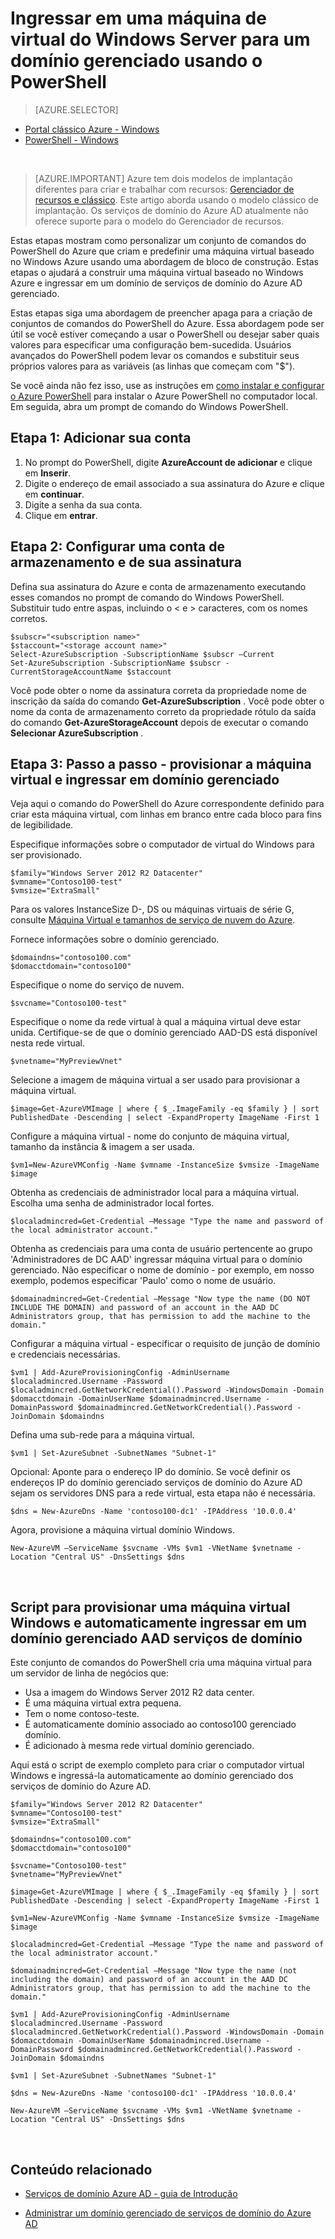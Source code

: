 <properties
    pageTitle="Serviços de domínio Active Directory do Azure: Guia de administração | Microsoft Azure"
    description="Ingresse em uma máquina virtual Windows a um domínio gerenciado usando o PowerShell do Azure e o modelo de implantação clássico."
    services="active-directory-ds"
    documentationCenter=""
    authors="mahesh-unnikrishnan"
    manager="stevenpo"
    editor="curtand"/>

<tags
    ms.service="active-directory-ds"
    ms.workload="identity"
    ms.tgt_pltfrm="na"
    ms.devlang="na"
    ms.topic="article"
    ms.date="10/01/2016"
    ms.author="maheshu"/>


# <a name="join-a-windows-server-virtual-machine-to-a-managed-domain-using-powershell"></a>Ingressar em uma máquina de virtual do Windows Server para um domínio gerenciado usando o PowerShell

> [AZURE.SELECTOR]
- [Portal clássico Azure - Windows](active-directory-ds-admin-guide-join-windows-vm.md)
- [PowerShell - Windows](active-directory-ds-admin-guide-join-windows-vm-classic-powershell.md)

<br>

> [AZURE.IMPORTANT] Azure tem dois modelos de implantação diferentes para criar e trabalhar com recursos: [Gerenciador de recursos e clássico](../resource-manager-deployment-model.md). Este artigo aborda usando o modelo clássico de implantação. Os serviços de domínio do Azure AD atualmente não oferece suporte para o modelo do Gerenciador de recursos.

Estas etapas mostram como personalizar um conjunto de comandos do PowerShell do Azure que criam e predefinir uma máquina virtual baseado no Windows Azure usando uma abordagem de bloco de construção. Estas etapas o ajudará a construir uma máquina virtual baseado no Windows Azure e ingressar em um domínio de serviços de domínio do Azure AD gerenciado.

Estas etapas siga uma abordagem de preencher apaga para a criação de conjuntos de comandos do PowerShell do Azure. Essa abordagem pode ser útil se você estiver começando a usar o PowerShell ou desejar saber quais valores para especificar uma configuração bem-sucedida. Usuários avançados do PowerShell podem levar os comandos e substituir seus próprios valores para as variáveis (as linhas que começam com "$").

Se você ainda não fez isso, use as instruções em [como instalar e configurar o Azure PowerShell](../powershell-install-configure.md) para instalar o Azure PowerShell no computador local. Em seguida, abra um prompt de comando do Windows PowerShell.

## <a name="step-1-add-your-account"></a>Etapa 1: Adicionar sua conta

1. No prompt do PowerShell, digite **AzureAccount de adicionar** e clique em **Inserir**.
2. Digite o endereço de email associado a sua assinatura do Azure e clique em **continuar**.
3. Digite a senha da sua conta.
4. Clique em **entrar**.

## <a name="step-2-set-your-subscription-and-storage-account"></a>Etapa 2: Configurar uma conta de armazenamento e de sua assinatura

Defina sua assinatura do Azure e conta de armazenamento executando esses comandos no prompt de comando do Windows PowerShell. Substituir tudo entre aspas, incluindo o < e > caracteres, com os nomes corretos.

    $subscr="<subscription name>"
    $staccount="<storage account name>"
    Select-AzureSubscription -SubscriptionName $subscr –Current
    Set-AzureSubscription -SubscriptionName $subscr -CurrentStorageAccountName $staccount

Você pode obter o nome da assinatura correta da propriedade nome de inscrição da saída do comando **Get-AzureSubscription** . Você pode obter o nome da conta de armazenamento correto da propriedade rótulo da saída do comando **Get-AzureStorageAccount** depois de executar o comando **Selecionar AzureSubscription** .


## <a name="step-3-step-by-step-walkthrough---provision-the-virtual-machine-and-join-it-to-the-managed-domain"></a>Etapa 3: Passo a passo - provisionar a máquina virtual e ingressar em domínio gerenciado
Veja aqui o comando do PowerShell do Azure correspondente definido para criar esta máquina virtual, com linhas em branco entre cada bloco para fins de legibilidade.

Especifique informações sobre o computador de virtual do Windows para ser provisionado.

    $family="Windows Server 2012 R2 Datacenter"
    $vmname="Contoso100-test"
    $vmsize="ExtraSmall"

Para os valores InstanceSize D-, DS ou máquinas virtuais de série G, consulte [Máquina Virtual e tamanhos de serviço de nuvem do Azure](https://msdn.microsoft.com/library/azure/dn197896.aspx).

Fornece informações sobre o domínio gerenciado.

    $domaindns="contoso100.com"
    $domacctdomain="contoso100"

Especifique o nome do serviço de nuvem.

    $svcname="Contoso100-test"

Especifique o nome da rede virtual à qual a máquina virtual deve estar unida. Certifique-se de que o domínio gerenciado AAD-DS está disponível nesta rede virtual.

    $vnetname="MyPreviewVnet"

Selecione a imagem de máquina virtual a ser usado para provisionar a máquina virtual.

    $image=Get-AzureVMImage | where { $_.ImageFamily -eq $family } | sort PublishedDate -Descending | select -ExpandProperty ImageName -First 1

Configure a máquina virtual - nome do conjunto de máquina virtual, tamanho da instância & imagem a ser usada.

    $vm1=New-AzureVMConfig -Name $vmname -InstanceSize $vmsize -ImageName $image

Obtenha as credenciais de administrador local para a máquina virtual. Escolha uma senha de administrador local fortes.

    $localadmincred=Get-Credential –Message "Type the name and password of the local administrator account."

Obtenha as credenciais para uma conta de usuário pertencente ao grupo 'Administradores de DC AAD' ingressar máquina virtual para o domínio gerenciado. Não especificar o nome de domínio - por exemplo, em nosso exemplo, podemos especificar 'Paulo' como o nome de usuário.

    $domainadmincred=Get-Credential –Message "Now type the name (DO NOT INCLUDE THE DOMAIN) and password of an account in the AAD DC Administrators group, that has permission to add the machine to the domain."

Configurar a máquina virtual - especificar o requisito de junção de domínio e credenciais necessárias.

    $vm1 | Add-AzureProvisioningConfig -AdminUsername $localadmincred.Username -Password $localadmincred.GetNetworkCredential().Password -WindowsDomain -Domain $domacctdomain -DomainUserName $domainadmincred.Username -DomainPassword $domainadmincred.GetNetworkCredential().Password -JoinDomain $domaindns

Defina uma sub-rede para a máquina virtual.

    $vm1 | Set-AzureSubnet -SubnetNames "Subnet-1"

Opcional: Aponte para o endereço IP do domínio. Se você definir os endereços IP do domínio gerenciado serviços de domínio do Azure AD sejam os servidores DNS para a rede virtual, esta etapa não é necessária.

    $dns = New-AzureDns -Name 'contoso100-dc1' -IPAddress '10.0.0.4'

Agora, provisione a máquina virtual domínio Windows.

    New-AzureVM –ServiceName $svcname -VMs $vm1 -VNetName $vnetname -Location "Central US" -DnsSettings $dns

<br>

## <a name="script-to-provision-a-windows-vm-and-automatically-join-it-to-an-aad-domain-services-managed-domain"></a>Script para provisionar uma máquina virtual Windows e automaticamente ingressar em um domínio gerenciado AAD serviços de domínio
Este conjunto de comandos do PowerShell cria uma máquina virtual para um servidor de linha de negócios que:

- Usa a imagem do Windows Server 2012 R2 data center.
- É uma máquina virtual extra pequena.
- Tem o nome contoso-teste.
- É automaticamente domínio associado ao contoso100 gerenciado domínio.
- É adicionado à mesma rede virtual domínio gerenciado.

Aqui está o script de exemplo completo para criar o computador virtual Windows e ingressá-la automaticamente ao domínio gerenciado dos serviços de domínio do Azure AD.

    $family="Windows Server 2012 R2 Datacenter"
    $vmname="Contoso100-test"
    $vmsize="ExtraSmall"

    $domaindns="contoso100.com"
    $domacctdomain="contoso100"

    $svcname="Contoso100-test"
    $vnetname="MyPreviewVnet"

    $image=Get-AzureVMImage | where { $_.ImageFamily -eq $family } | sort PublishedDate -Descending | select -ExpandProperty ImageName -First 1

    $vm1=New-AzureVMConfig -Name $vmname -InstanceSize $vmsize -ImageName $image

    $localadmincred=Get-Credential –Message "Type the name and password of the local administrator account."

    $domainadmincred=Get-Credential –Message "Now type the name (not including the domain) and password of an account in the AAD DC Administrators group, that has permission to add the machine to the domain."

    $vm1 | Add-AzureProvisioningConfig -AdminUsername $localadmincred.Username -Password $localadmincred.GetNetworkCredential().Password -WindowsDomain -Domain $domacctdomain -DomainUserName $domainadmincred.Username -DomainPassword $domainadmincred.GetNetworkCredential().Password -JoinDomain $domaindns

    $vm1 | Set-AzureSubnet -SubnetNames "Subnet-1"

    $dns = New-AzureDns -Name 'contoso100-dc1' -IPAddress '10.0.0.4'

    New-AzureVM –ServiceName $svcname -VMs $vm1 -VNetName $vnetname -Location "Central US" -DnsSettings $dns

<br>

## <a name="related-content"></a>Conteúdo relacionado
- [Serviços de domínio Azure AD - guia de Introdução](./active-directory-ds-getting-started.md)

- [Administrar um domínio gerenciado de serviços de domínio do Azure AD](./active-directory-ds-admin-guide-administer-domain.md)
